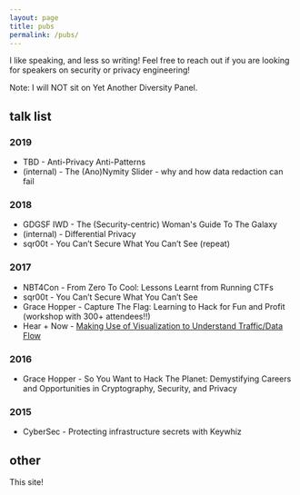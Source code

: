 ```yaml
---
layout: page
title: pubs
permalink: /pubs/
---
```


I like speaking, and less so writing! Feel free to reach out if you are looking for speakers on security or privacy engineering!

Note: I will NOT sit on Yet Another Diversity Panel.

## talk list

### 2019

* TBD - Anti-Privacy Anti-Patterns
* (internal) - The (Ano)Nymity Slider - why and how data redaction can fail

### 2018

* GDGSF IWD - The (Security-centric) Woman's Guide To The Galaxy
* (internal) - Differential Privacy
* sqr00t - You Can’t Secure What You Can’t See (repeat)

### 2017

* NBT4Con - From Zero To Cool: Lessons Learnt from Running CTFs
* sqr00t - You Can’t Secure What You Can’t See
* Grace Hopper - Capture The Flag: Learning to Hack for Fun and Profit (workshop with 300+ attendees!!)
* Hear + Now - [Making Use of Visualization to Understand Traffic/Data Flow](https://youtu.be/hA1smSc0y1A)

### 2016

* Grace Hopper - So You Want to Hack The Planet: Demystifying Careers and Opportunities in Cryptography, Security, and Privacy

### 2015

* CyberSec - Protecting infrastructure secrets with Keywhiz

## other

This site!
